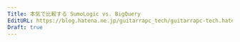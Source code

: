 ```yaml
---
Title: 本気で比較する SumoLogic vs. BigQuery
EditURL: https://blog.hatena.ne.jp/guitarrapc_tech/guitarrapc-tech.hatenablog.com/atom/entry/8454420450075425750
Draft: true
---
```


